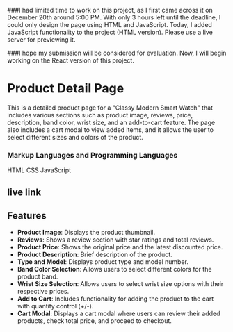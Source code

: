 ###I had limited time to work on this project, as I first came across it on December 20th around 5:00 PM. With only 3 hours left until the deadline, I could only design the page using HTML and JavaScript. Today, I added JavaScript functionality to the project (HTML version). Please use a live server for previewing it.

###I hope my submission will be considered for evaluation.
Now, I will begin working on the React version of this project.

# Product Detail Page

This is a detailed product page for a "Classy Modern Smart Watch" that includes various sections such as product image, reviews, price, description, band color, wrist size, and an add-to-cart feature. The page also includes a cart modal to view added items, and it allows the user to select different sizes and colors of the product.

### Markup Languages and Programming Languages

HTML
CSS
JavaScript

## live link



## Features

- **Product Image**: Displays the product thumbnail.
- **Reviews**: Shows a review section with star ratings and total reviews.
- **Product Price**: Shows the original price and the latest discounted price.
- **Product Description**: Brief description of the product.
- **Type and Model**: Displays product type and model number.
- **Band Color Selection**: Allows users to select different colors for the product band.
- **Wrist Size Selection**: Allows users to select wrist size options with their respective prices.
- **Add to Cart**: Includes functionality for adding the product to the cart with quantity control (+/-).
- **Cart Modal**: Displays a cart modal where users can review their added products, check total price, and proceed to checkout.
